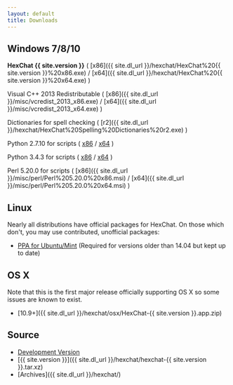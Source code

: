 ```yaml
---
layout: default
title: Downloads
---
```


## Windows 7/8/10
**HexChat {{ site.version }}** ( [x86]({{ site.dl_url }}/hexchat/HexChat%20{{ site.version }}%20x86.exe) / [x64]({{ site.dl_url }}/hexchat/HexChat%20{{ site.version }}%20x64.exe) )

Visual C++ 2013 Redistributable ( [x86]({{ site.dl_url }}/misc/vcredist_2013_x86.exe) / [x64]({{ site.dl_url }}/misc/vcredist_2013_x64.exe) )

Dictionaries for spell checking ( [r2]({{ site.dl_url }}/hexchat/HexChat%20Spelling%20Dictionaries%20r2.exe) )

Python 2.7.10 for scripts ( [x86](https://www.python.org/ftp/python/2.7.10/python-2.7.10.msi) /
[x64](https://www.python.org/ftp/python/2.7.10/python-2.7.10.amd64.msi) )

Python 3.4.3 for scripts ( [x86](https://www.python.org/ftp/python/3.4.3/python-3.4.3.msi) /
[x64](https://www.python.org/ftp/python/3.4.3/python-3.4.3.amd64.msi) )

Perl 5.20.0 for scripts ( [x86]({{ site.dl_url }}/misc/perl/Perl%205.20.0%20x86.msi) / [x64]({{ site.dl_url }}/misc/perl/Perl%205.20.0%20x64.msi) )

## Linux
Nearly all distributions have official packages for HexChat. On those which don't, you may use contributed, unofficial packages:

- [PPA for Ubuntu/Mint](https://launchpad.net/~gwendal-lebihan-dev/+archive/hexchat-stable) (Required for versions older than 14.04 but kept up to date)

## OS X
Note that this is the first major release officially supporting OS X so some issues are known to exist.

- [10.9+]({{ site.dl_url }}/hexchat/osx/HexChat-{{ site.version }}.app.zip)

## Source
- [Development Version](https://github.com/hexchat/hexchat/archive/master.tar.gz)
- [{{ site.version }}]({{ site.dl_url }}/hexchat/hexchat-{{ site.version }}.tar.xz)
- [Archives]({{ site.dl_url }}/hexchat/)
